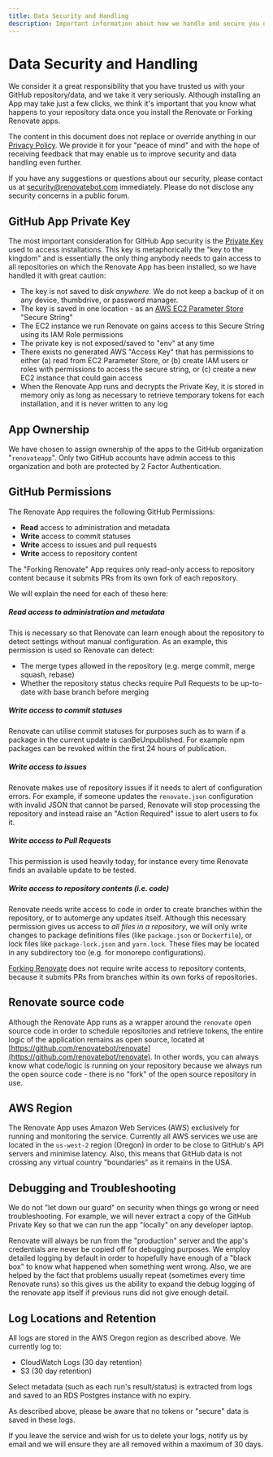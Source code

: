 ```yaml
---
title: Data Security and Handling
description: Important information about how we handle and secure you data
---
```


# Data Security and Handling

We consider it a great responsibility that you have trusted us with your GitHub repository/data, and we take it very seriously. Although installing an App may take just a few clicks, we think it's important that you know what happens to your repository data once you install the Renovate or Forking Renovate apps.

The content in this document does not replace or override anything in our [Privacy Policy](https://renovatebot.com/privacy). We provide it for your "peace of mind" and with the hope of receiving feedback that may enable us to improve security and data handling even further.

If you have any suggestions or questions about our security, please contact us at security@renovatebot.com immediately. Please do not disclose any security concerns in a public forum.

## GitHub App Private Key

The most important consideration for GitHub App security is the [Private Key](https://developer.github.com/apps/building-integrations/setting-up-and-registering-github-apps/registering-github-apps/#generating-a-private-key) used to access installations. This key is metaphorically the "key to the kingdom" and is essentially the only thing anybody needs to gain access to all repositories on which the Renovate App has been installed, so we have handled it with great caution:

- The key is not saved to disk _anywhere_. We do not keep a backup of it on any device, thumbdrive, or password manager.
- The key is saved in one location - as an [AWS EC2 Parameter Store](http://docs.aws.amazon.com/systems-manager/latest/userguide/systems-manager-paramstore.html) "Secure String"
- The EC2 instance we run Renovate on gains access to this Secure String using its IAM Role permissions
- The private key is not exposed/saved to "env" at any time
- There exists no generated AWS "Access Key" that has permissions to either (a) read from EC2 Parameter Store, or (b) create IAM users or roles with permissions to access the secure string, or (c) create a new EC2 instance that could gain access
- When the Renovate App runs and decrypts the Private Key, it is stored in memory only as long as necessary to retrieve temporary tokens for each installation, and it is never written to any log

## App Ownership

We have chosen to assign ownership of the apps to the GitHub organization "`renovateapp`". Only two GitHub accounts have admin access to this organization and both are protected by 2 Factor Authentication.

## GitHub Permissions

The Renovate App requires the following GitHub Permissions:

- **Read** access to administration and metadata
- **Write** access to commit statuses
- **Write** access to issues and pull requests
- **Write** access to repository content

The "Forking Renovate" App requires only read-only access to repository content because it submits PRs from its own fork of each repository.

We will explain the need for each of these here:

##### Read access to administration and metadata

This is necessary so that Renovate can learn enough about the repository to detect settings without manual configuration. As an example, this permission is used so Renovate can detect:

- The merge types allowed in the repository (e.g. merge commit, merge squash, rebase)
- Whether the repository status checks require Pull Requests to be up-to-date with base branch before merging

##### **Write** access to commit statuses

Renovate can utilise commit statuses for purposes such as to warn if a package in the current update is canBeUnpublished. For example npm packages can be revoked within the first 24 hours of publication.

##### **Write** access to issues

Renovate makes use of repository issues if it needs to alert of configuration errors. For example, if someone updates the `renovate.json` configuration with invalid JSON that cannot be parsed, Renovate will stop processing the repository and instead raise an "Action Required" issue to alert users to fix it.

##### **Write** access to Pull Requests

This permission is used heavily today, for instance every time Renovate finds an available update to be tested.

##### Write access to repository contents (i.e. code)

Renovate needs write access to code in order to create branches within the repository, or to automerge any updates itself. Although this necessary permission gives us access to _all files in a repository_, we will only write changes to package definitions files (like `package.json` or `Dockerfile`), or lock files like `package-lock.json` and `yarn.lock`. These files may be located in any subdirectory too (e.g. for monorepo configurations).

[Forking Renovate](https://github.com/apps/forking-renovate) does not require write access to repository contents, because it submits PRs from branches within its own forks of repositories.

## Renovate source code

Although the Renovate App runs as a wrapper around the `renovate` open source code in order to schedule repositories and retrieve tokens, the entire logic of the application remains as open source, located at [https://github.com/renovatebot/renovate](https://github.com/renovatebot/renovate). In other words, you can always know what code/logic is running on your repository because we always run the open source code - there is no "fork" of the open source repository in use.

## AWS Region

The Renovate App uses Amazon Web Services (AWS) exclusively for running and monitoring the service. Currently all AWS services we use are located in the `us-west-2` region (Oregon) in order to be close to GitHub's API servers and minimise latency. Also, this means that GitHub data is not crossing any virtual country "boundaries" as it remains in the USA.

## Debugging and Troubleshooting

We do not "let down our guard" on security when things go wrong or need troubleshooting. For example, we will never extract a copy of the GitHub Private Key so that we can run the app "locally" on any developer laptop.

Renovate will always be run from the "production" server and the app's credentials are never be copied off for debugging purposes. We employ detailed logging by default in order to hopefully have enough of a "black box" to know what happened when something went wrong. Also, we are helped by the fact that problems usually repeat (sometimes every time Renovate runs) so this gives us the ability to expand the debug logging of the renovate app itself if previous runs did not give enough detail.

## Log Locations and Retention

All logs are stored in the AWS Oregon region as described above. We currently log to:

- CloudWatch Logs (30 day retention)
- S3 (30 day retention)

Select metadata (such as each run's result/status) is extracted from logs and saved to an RDS Postgres instance with no expiry.

As described above, please be aware that no tokens or "secure" data is saved in these logs.

If you leave the service and wish for us to delete your logs, notify us by email and we will ensure they are all removed within a maximum of 30 days.
